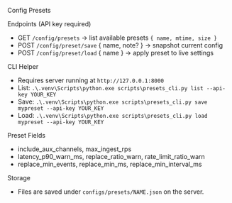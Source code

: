 Config Presets

Endpoints (API key required)
- GET `/config/presets` → list available presets `{ name, mtime, size }`
- POST `/config/preset/save` { name, note? } → snapshot current config
- POST `/config/preset/load` { name } → apply preset to live settings

CLI Helper
- Requires server running at `http://127.0.0.1:8000`
- List: `.\.venv\Scripts\python.exe scripts\presets_cli.py list --api-key YOUR_KEY`
- Save: `.\.venv\Scripts\python.exe scripts\presets_cli.py save mypreset --api-key YOUR_KEY`
- Load: `.\.venv\Scripts\python.exe scripts\presets_cli.py load mypreset --api-key YOUR_KEY`

Preset Fields
- include_aux_channels, max_ingest_rps
- latency_p90_warn_ms, replace_ratio_warn, rate_limit_ratio_warn
- replace_min_events, replace_min_ms, replace_min_interval_ms

Storage
- Files are saved under `configs/presets/NAME.json` on the server.

